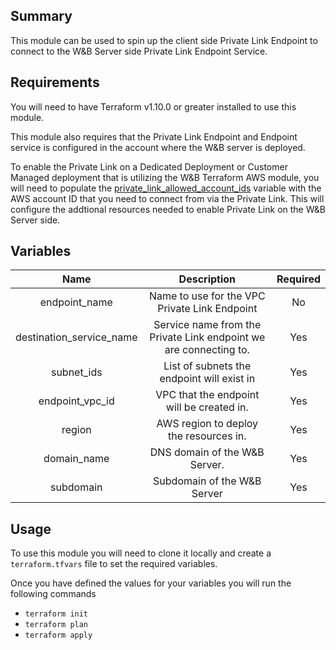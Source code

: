 ## Summary

This module can be used to spin up the client side Private Link Endpoint to connect to the W&B Server side Private Link Endpoint Service.

## Requirements
You will need to have Terraform v1.10.0 or greater installed to use this module.

This module also requires that the Private Link Endpoint and Endpoint service is configured in the account where the W&B server is deployed.

To enable the Private Link on a Dedicated Deployment or Customer Managed deployment that is utilizing the W&B Terraform AWS module, you will need to populate the [private_link_allowed_account_ids](https://github.com/wandb/terraform-aws-wandb/blob/main/variables.tf#L289-L293) variable with the AWS account ID that you need to connect from via the Private Link. This will configure the addtional resources needed to enable Private Link on the W&B Server side.

## Variables

| Name | Description | Required |
| :-------: | :------: | :------:|
| endpoint_name | Name to use for the VPC Private Link Endpoint | No |
| destination_service_name | Service name from the Private Link endpoint we are connecting to. | Yes |
| subnet_ids | List of subnets the endpoint will exist in | Yes |
| endpoint_vpc_id | VPC that the endpoint will be created in. | Yes |
| region | AWS region to deploy the resources in. | Yes |
| domain_name | DNS domain of the W&B Server. | Yes |
| subdomain | Subdomain of the W&B Server | Yes |

## Usage

To use this module you will need to clone it locally and create a `terraform.tfvars` file to set the required variables.

Once you have defined the values for your variables you will run the following commands

- `terraform init`
- `terraform plan`
- `terraform apply`